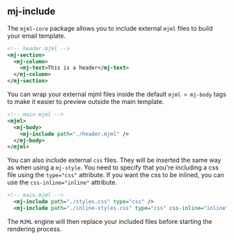 ## mj-include

The `mjml-core` package allows you to include external `mjml` files
  to build your email template.

```xml
<!-- header.mjml -->
<mj-section>
  <mj-column>
    <mj-text>This is a header</mj-text>
  </mj-column>
</mj-section>
```

You can wrap your external mjml files inside the default `mjml > mj-body`
  tags to make it easier to preview outside the main template.


```xml
<!-- main.mjml -->
<mjml>
  <mj-body>
    <mj-include path="./header.mjml" />
  </mj-body>
</mjml>
```

You can also include external `css` files. They will be inserted the same way as when using a `mj-style`.
You need to specify that you're including a css file using the `type="css"` attribute.
If you want the css to be inlined, you can use the `css-inline="inline"` attribute.

```xml
<!-- main.mjml -->
  <mj-include path="./styles.css" type="css" />
  <mj-include path="./inline-styles.css" type="css" css-inline="inline" />
```


The `MJML` engine will then replace your included files before starting
  the rendering process.
